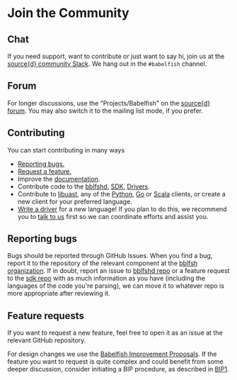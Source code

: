 # Join the Community

## Chat

If you need support, want to contribute or just want to say hi, join us at the [source{d} community Slack](https://join.slack.com/t/sourced-community/shared_invite/enQtMjc4Njk5MzEyNzM2LTFjNzY4NjEwZGEwMzRiNTM4MzRlMzQ4MmIzZjkwZmZlM2NjODUxZmJjNDI1OTcxNDAyMmZlNmFjODZlNTg0YWM). We hang out in the `#babelfish` channel.

## Forum

For longer discussions, use the "Projects/Babelfish" on the [source{d} forum](https://forum.sourced.tech/c/projects/babelfish). You may also switch it to the mailing list mode, if you prefer.

## Contributing

You can start contributing in many ways

* [Reporting bugs.](join-the-community.md#reporting-bugs)
* [Request a feature.](join-the-community.md#feature-requests)
* Improve the [documentation](http://github.com/bblfsh/documentation).
* Contribute code to the [bblfshd](http://github.com/bblfsh/bblfshd), [SDK](http://github.com/bblfsh/sdk), [Drivers](https://github.com/search?q=topic%3Ababelfish+topic%3Adriver+org%3Abblfsh&type=Repositories).
* Contribute to [libuast](http://github.com/bblfsh/libuast), any of the [Python](http://github.com/bblfsh/python-client), [Go](http://github.com/bblfsh/go-client) or [Scala](http://github.com/bblfsh/scala-client) clients, or create a new client for your preferred language.
* [Write a driver](./writing-a-driver/babelfish-sdk.md) for a new language! If you plan to do this, we recommend you to [talk to us](#chat) first so we can coordinate efforts and assist you.

## Reporting bugs

Bugs should be reported through GitHub Issues. When you find a bug, report it to the repository of the relevant component at the [bblfsh organization](https://github.com/bblfsh/). If in doubt, report an issue to [bblfshd repo](https://github.com/bblfsh/bblfshd) or a feature request to the [sdk repo](https://github.com/bblfsh/sdk) with as much information as you have \(including the languages of the code you're parsing\), we can move it to whatever repo is more appropriate after reviewing it.

## Feature requests

If you want to request a new feature, feel free to open it as an issue at the relevant GitHub repository.

For design changes we use the [Babelfish Improvement Proposals](bip-index/babelfish-improvement-proposals.md). If the feature you want to request is quite complex and could benefit from some deeper discussion, consider initiating a BIP procedure, as described in [BIP1](bip-index/bip1-purpose-and-guidelines.md).
